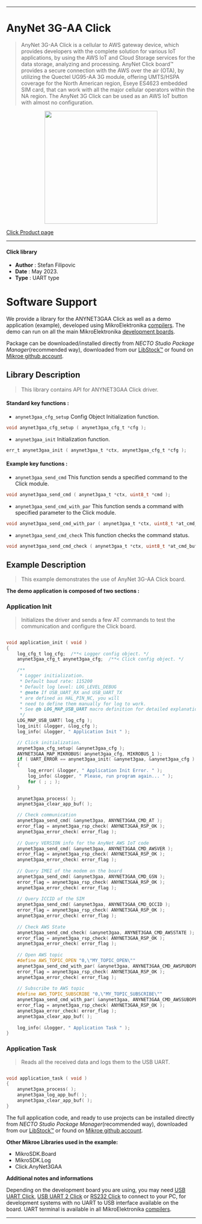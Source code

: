 
---
# AnyNet 3G-AA Click

> AnyNet 3G-AA Click is a cellular to AWS gateway device, which provides developers with the complete solution for various IoT applications, by using the AWS IoT and Cloud Storage services for the data storage, analyzing and processing. AnyNet Click board™ provides a secure connection with the AWS over the air (OTA), by utilizing the Quectel UG95-AA 3G module,  offering UMTS/HSPA coverage for the North American region, Eseye ES4623 embedded SIM card, that can work with all the major cellular operators within the NA region. The AnyNet 3G Click can be used as an AWS IoT button with almost no configuration.

<p align="center">
  <img src="https://download.mikroe.com/images/click_for_ide/anynet3gaa_click.png" height=300px>
</p>

[Click Product page](https://www.mikroe.com/anynet-3g-aa-click)

---


#### Click library

- **Author**        : Stefan Filipovic
- **Date**          : May 2023.
- **Type**          : UART type


# Software Support

We provide a library for the ANYNET3GAA Click
as well as a demo application (example), developed using MikroElektronika
[compilers](https://www.mikroe.com/necto-studio).
The demo can run on all the main MikroElektronika [development boards](https://www.mikroe.com/development-boards).

Package can be downloaded/installed directly from *NECTO Studio Package Manager*(recommended way), downloaded from our [LibStock&trade;](https://libstock.mikroe.com) or found on [Mikroe github account](https://github.com/MikroElektronika/mikrosdk_click_v2/tree/master/clicks).

## Library Description

> This library contains API for ANYNET3GAA Click driver.

#### Standard key functions :

- `anynet3gaa_cfg_setup` Config Object Initialization function.
```c
void anynet3gaa_cfg_setup ( anynet3gaa_cfg_t *cfg );
```

- `anynet3gaa_init` Initialization function.
```c
err_t anynet3gaa_init ( anynet3gaa_t *ctx, anynet3gaa_cfg_t *cfg );
```

#### Example key functions :

- `anynet3gaa_send_cmd` This function sends a specified command to the Click module.
```c
void anynet3gaa_send_cmd ( anynet3gaa_t *ctx, uint8_t *cmd );
```

- `anynet3gaa_send_cmd_with_par` This function sends a command with specified parameter to the Click module.
```c
void anynet3gaa_send_cmd_with_par ( anynet3gaa_t *ctx, uint8_t *at_cmd_buf, uint8_t *param_buf );
```

- `anynet3gaa_send_cmd_check` This function checks the command status.
```c
void anynet3gaa_send_cmd_check ( anynet3gaa_t *ctx, uint8_t *at_cmd_buf );
```

## Example Description

> This example demonstrates the use of AnyNet 3G-AA Click board.

**The demo application is composed of two sections :**

### Application Init

> Initializes the driver and sends a few AT commands to test the communication and configure the Click board.

```c

void application_init ( void ) 
{
    log_cfg_t log_cfg;  /**< Logger config object. */
    anynet3gaa_cfg_t anynet3gaa_cfg;  /**< Click config object. */

    /**
     * Logger initialization.
     * Default baud rate: 115200
     * Default log level: LOG_LEVEL_DEBUG
     * @note If USB_UART_RX and USB_UART_TX
     * are defined as HAL_PIN_NC, you will
     * need to define them manually for log to work.
     * See @b LOG_MAP_USB_UART macro definition for detailed explanation.
     */
    LOG_MAP_USB_UART( log_cfg );
    log_init( &logger, &log_cfg );
    log_info( &logger, " Application Init " );

    // Click initialization.
    anynet3gaa_cfg_setup( &anynet3gaa_cfg );
    ANYNET3GAA_MAP_MIKROBUS( anynet3gaa_cfg, MIKROBUS_1 );
    if ( UART_ERROR == anynet3gaa_init( &anynet3gaa, &anynet3gaa_cfg ) )
    {
        log_error( &logger, " Application Init Error. " );
        log_info( &logger, " Please, run program again... " );
        for ( ; ; );
    }
    
    anynet3gaa_process( );
    anynet3gaa_clear_app_buf( );

    // Check communication
    anynet3gaa_send_cmd( &anynet3gaa, ANYNET3GAA_CMD_AT );
    error_flag = anynet3gaa_rsp_check( ANYNET3GAA_RSP_OK );
    anynet3gaa_error_check( error_flag );
    
    // Query VERSION info for the AnyNet AWS IoT code
    anynet3gaa_send_cmd( &anynet3gaa, ANYNET3GAA_CMD_AWSVER );
    error_flag = anynet3gaa_rsp_check( ANYNET3GAA_RSP_OK );
    anynet3gaa_error_check( error_flag );
    
    // Query IMEI of the modem on the board
    anynet3gaa_send_cmd( &anynet3gaa, ANYNET3GAA_CMD_GSN );
    error_flag = anynet3gaa_rsp_check( ANYNET3GAA_RSP_OK );
    anynet3gaa_error_check( error_flag );
    
    // Query ICCID of the SIM
    anynet3gaa_send_cmd( &anynet3gaa, ANYNET3GAA_CMD_QCCID );
    error_flag = anynet3gaa_rsp_check( ANYNET3GAA_RSP_OK );
    anynet3gaa_error_check( error_flag );
    
    // Check AWS State
    anynet3gaa_send_cmd_check( &anynet3gaa, ANYNET3GAA_CMD_AWSSTATE );
    error_flag = anynet3gaa_rsp_check( ANYNET3GAA_RSP_OK );
    anynet3gaa_error_check( error_flag );
    
    // Open AWS topic
    #define AWS_TOPIC_OPEN "0,\"MY_TOPIC_OPEN\""
    anynet3gaa_send_cmd_with_par( &anynet3gaa, ANYNET3GAA_CMD_AWSPUBOPEN, AWS_TOPIC_OPEN );
    error_flag = anynet3gaa_rsp_check( ANYNET3GAA_RSP_OK );
    anynet3gaa_error_check( error_flag );
    
    // Subscribe to AWS topic
    #define AWS_TOPIC_SUBSCRIBE "0,\"MY_TOPIC_SUBSCRIBE\""
    anynet3gaa_send_cmd_with_par( &anynet3gaa, ANYNET3GAA_CMD_AWSSUBOPEN, AWS_TOPIC_SUBSCRIBE );
    error_flag = anynet3gaa_rsp_check( ANYNET3GAA_RSP_OK );
    anynet3gaa_error_check( error_flag );
    anynet3gaa_clear_app_buf( );
    
    log_info( &logger, " Application Task " );
}

```

### Application Task

> Reads all the received data and logs them to the USB UART.

```c

void application_task ( void ) 
{
    anynet3gaa_process( );
    anynet3gaa_log_app_buf( );
    anynet3gaa_clear_app_buf( );
}

```

The full application code, and ready to use projects can be installed directly from *NECTO Studio Package Manager*(recommended way), downloaded from our [LibStock&trade;](https://libstock.mikroe.com) or found on [Mikroe github account](https://github.com/MikroElektronika/mikrosdk_click_v2/tree/master/clicks).

**Other Mikroe Libraries used in the example:**

- MikroSDK.Board
- MikroSDK.Log
- Click.AnyNet3GAA

**Additional notes and informations**

Depending on the development board you are using, you may need
[USB UART Click](https://www.mikroe.com/usb-uart-click),
[USB UART 2 Click](https://www.mikroe.com/usb-uart-2-click) or
[RS232 Click](https://www.mikroe.com/rs232-click) to connect to your PC, for
development systems with no UART to USB interface available on the board. UART
terminal is available in all MikroElektronika
[compilers](https://shop.mikroe.com/compilers).

---

